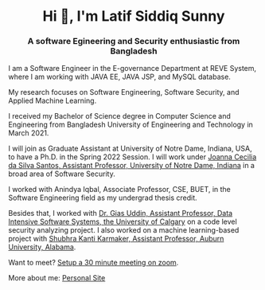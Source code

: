 <h1 align="center">Hi 👋, I'm Latif Siddiq Sunny</h1>
<h3 align="center">A software Egineering and Security enthusiastic from Bangladesh</h3>

 <p>I am a Software Engineer in the E-governance Department at REVE System, where I am
 working with JAVA EE, JAVA JSP, and MySQL database.</p>

 <p>My research focuses on Software Engineering, Software Security, and Applied Machine Learning.</p>

 <p>I received my Bachelor of Science degree in Computer Science and Engineering from Bangladesh University of Engineering and Technology in March 2021.</p>
 <p>I will join as Graduate Assistant at University of Notre Dame, Indiana, USA, to have a Ph.D. in the Spring 2022 Session. I will work under <a href="https://joannacss.github.io/">Joanna Cecilia da Silva Santos, Assistant Professor, University of Notre Dame, Indiana</a> in a broad area of Software Security.</p> 
 

 <p>I worked with Anindya Iqbal, Associate Professor, CSE, BUET, in the Software Engineering field as my undergrad thesis credit.</p>
 
 <p>Besides that, I worked with <a href="https://giasuddin.ca">Dr. Gias Uddin, Assistant Professor, Data Intensive Software Systems, the University of Calgary</a> on a code level security analyzing project. I also worked on a machine learning-based project with <a href="https://karmake2.github.io">Shubhra Kanti Karmaker, Assistant Professor, Auburn University, Alabama</a>.</p>

 <p>Want to meet? <a href="https://calendly.com/lsiddiqsunny/30min">Setup a 30 minute meeting on zoom</a>.</p>

<p>More about me: <a href="https://lsiddiqsunny.github.io/">Personal Site</a></p>

